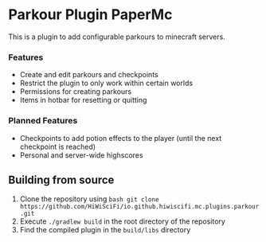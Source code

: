 # Parkour Plugin PaperMc
This is a plugin to add configurable parkours to minecraft servers.

### Features
- Create and edit parkours and checkpoints
- Restrict the plugin to only work within certain worlds
- Permissions for creating parkours
- Items in hotbar for resetting or quitting

### Planned Features
- Checkpoints to add potion effects to the player (until the next checkpoint is reached)
- Personal and server-wide highscores

## Building from source
1. Clone the repository using ```bash
git clone https://github.com/HiWiSciFi/io.github.hiwiscifi.mc.plugins.parkour.git```
2. Execute `./gradlew build` in the root directory of the repository
3. Find the compiled plugin in the `build/libs` directory
